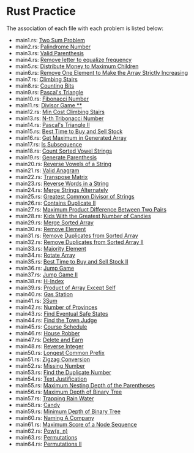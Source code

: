 # Rust Practice

The association of each file with each problem is listed below:

- main1.rs: [Two Sum Problem](https://leetcode.com/problems/two-sum/)
- main2.rs: [Palindrome Number](https://leetcode.com/problems/palindrome-number/)
- main3.rs: [Valid Parenthesis](https://leetcode.com/problems/valid-parentheses/)
- main4.rs: [Remove letter to equalize frequency](https://leetcode.com/problems/remove-letter-to-equalize-frequency/)
- main5.rs: [Distribute Money to Maximum Children](https://leetcode.com/problems/distribute-money-to-maximum-children/)
- main6.rs: [Remove One Element to Make the Array Strictly Increasing](https://leetcode.com/problems/remove-one-element-to-make-the-array-strictly-increasing/)
- main7.rs: [Climbing Stairs](https://leetcode.com/problems/climbing-stairs/)
- main8.rs: [Counting Bits](https://leetcode.com/problems/counting-bits/)
- main9.rs: [Pascal's Triangle](https://leetcode.com/problems/pascals-triangle/)
- main10.rs: [Fibonacci Number](https://leetcode.com/problems/fibonacci-number/)
- main11.rs: [Divisor Game **](https://leetcode.com/problems/divisor-game/)
- main12.rs: [Min Cost Climbing Stairs](https://leetcode.com/problems/min-cost-climbing-stairs/)
- main13.rs: [N-th Tribonacci Number](https://leetcode.com/problems/n-th-tribonacci-number/)
- main14.rs: [Pascal's Triangle II](https://leetcode.com/problems/pascals-triangle-ii/)
- main15.rs: [Best Time to Buy and Sell Stock](https://leetcode.com/problems/best-time-to-buy-and-sell-stock/description/)
- main16.rs: [Get Maximum in Generated Array](https://leetcode.com/problems/get-maximum-in-generated-array/)
- main17.rs: [Is Subsequence](https://leetcode.com/problems/is-subsequence/)
- main18.rs: [Count Sorted Vowel Strings](https://leetcode.com/problems/count-sorted-vowel-strings/)
- main19.rs: [Generate Parenthesis](https://leetcode.com/problems/generate-parentheses/)
- main20.rs: [Reverse Vowels of a String](https://leetcode.com/problems/reverse-vowels-of-a-string/)
- main21.rs: [Valid Anagram](https://leetcode.com/problems/valid-anagram/)
- main22.rs: [Transpose Matrix](https://leetcode.com/problems/transpose-matrix/)
- main23.rs: [Reverse Words in a String](https://leetcode.com/problems/reverse-words-in-a-string/)
- main24.rs: [Merge Strings Alternately](https://leetcode.com/problems/merge-strings-alternately)
- main25.rs: [Greatest Common Divisor of Strings](https://leetcode.com/problems/greatest-common-divisor-of-strings/)
- main26.rs: [Contains Duplicate II](https://leetcode.com/problems/contains-duplicate-ii/)
- main27.rs: [Maximum Product Difference Between Two Pairs](https://leetcode.com/problems/maximum-product-difference-between-two-pairs/)
- main28.rs: [Kids With the Greatest Number of Candies](https://leetcode.com/problems/kids-with-the-greatest-number-of-candies/)
- main29.rs: [Merge Sorted Array](https://leetcode.com/problems/merge-sorted-array/)
- main30.rs: [Remove Element](https://leetcode.com/problems/remove-element/)
- main31.rs: [Remove Duplicates from Sorted Array](https://leetcode.com/problems/remove-duplicates-from-sorted-array/)
- main32.rs: [Remove Duplicates from Sorted Array II](https://leetcode.com/problems/remove-duplicates-from-sorted-array-ii/)
- main33.rs: [Majority Element](https://leetcode.com/problems/majority-element/)
- main34.rs: [Rotate Array](https://leetcode.com/problems/rotate-array/)
- main35.rs: [Best Time to Buy and Sell Stock II](https://leetcode.com/problems/best-time-to-buy-and-sell-stock-ii/)
- main36.rs: [Jump Game](https://leetcode.com/problems/jump-game/)
- main37.rs: [Jump Game II](https://leetcode.com/problems/jump-game-ii/)
- main38.rs: [H-Index](https://leetcode.com/problems/h-index/)
- main39.rs: [Product of Array Except Self](https://leetcode.com/problems/product-of-array-except-self/)
- main40.rs: [Gas Station](https://leetcode.com/problems/gas-station/)
- main41.rs: [3Sum](https://leetcode.com/problems/3sum)
- main42.rs: [Number of Provinces](https://leetcode.com/problems/number-of-provinces/)
- main43.rs: [Find Eventual Safe States](https://leetcode.com/problems/find-eventual-safe-states/)
- main44.rs: [Find the Town Judge](https://leetcode.com/problems/find-the-town-judge/)
- main45.rs: [Course Schedule](https://leetcode.com/problems/course-schedule/)
- main46.rs: [House Robber](https://leetcode.com/problems/house-robber/)
- main47.rs: [Delete and Earn](https://leetcode.com/problems/delete-and-earn/)
- main48.rs: [Reverse Integer](https://leetcode.com/problems/reverse-integer/)
- main50.rs: [Longest Common Prefix](https://leetcode.com/problems/longest-common-prefix/)
- main51.rs: [Zigzag Conversion](https://leetcode.com/problems/zigzag-conversion/)
- main52.rs: [Missing Number](https://leetcode.com/problems/missing-number/)
- main53.rs: [Find the Duplicate Number](https://leetcode.com/problems/find-the-duplicate-number/)
- main54.rs: [Text Justification](https://leetcode.com/problems/text-justification/)
- main55.rs: [Maximum Nesting Depth of the Parentheses](https://leetcode.com/problems/maximum-nesting-depth-of-the-parentheses/)
- main56.rs: [Maximum Depth of Binary Tree](https://leetcode.com/problems/maximum-depth-of-binary-tree/)
- main57.rs: [Trapping Rain Water](https://leetcode.com/problems/trapping-rain-water/)
- main58.rs: [Candy](https://leetcode.com/problems/candy/)
- main59.rs: [Minimum Depth of Binary Tree](https://leetcode.com/problems/minimum-depth-of-binary-tree/)
- main60.rs: [Naming A Company](https://leetcode.com/problems/naming-a-company/)
- main61.rs: [Maximum Score of a Node Sequence](https://leetcode.com/problems/maximum-score-of-a-node-sequence/)
- main62.rs: [Pow(x, n)](https://leetcode.com/problems/powx-n/)
- main63.rs: [Permutations](https://leetcode.com/problems/permutations/)
- main64.rs: [Permutations II](https://leetcode.com/problems/permutations-ii/)
